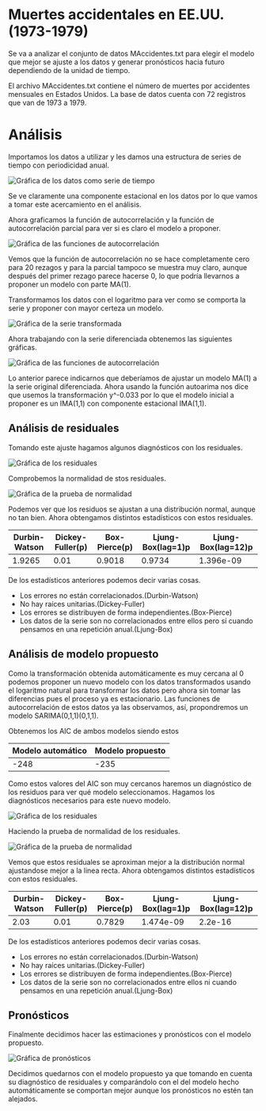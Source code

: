# Muertes accidentales en EE.UU.(1973-1979)

Se va a analizar el conjunto de datos MAccidentes.txt para elegir el modelo que mejor se ajuste a los datos y generar pronósticos hacia futuro dependiendo de la unidad de tiempo.

El archivo MAccidentes.txt contiene el número de muertes por accidentes mensuales en Estados Unidos. La base de datos cuenta con 72 registros que van de 1973 a 1979.

# Análisis

Importamos los datos a utilizar y les damos una estructura de series de tiempo con periodicidad anual.

![Gráfica de los datos como serie de tiempo](/imagenes/Grafica1.png)

Se ve claramente una componente estacional en los datos por lo que vamos a tomar este acercamiento en el análisis.

Ahora graficamos la función de autocorrelación y la función de autocorrelación parcial para ver si es claro el modelo a proponer.

![Gráfica de las funciones de autocorrelación](/imagenes/Grafica2.png)

Vemos que la función de autocorrelación no se hace completamente cero para 20 rezagos y para la parcial tampoco se muestra muy claro, aunque después del primer rezago parece hacerse 0, lo que podría llevarnos a proponer un modelo con parte MA(1).

Transformamos los datos con el logaritmo para ver como se comporta la serie y proponer con mayor certeza un modelo. 

![Gráfica de la serie transformada](/imagenes/Grafica3.png)

Ahora trabajando con la serie diferenciada obtenemos las siguientes gráficas.

![Gráfica de las funciones de autocorrelación](/imagenes/Grafica4.png)

Lo anterior parece indicarnos que deberíamos de ajustar un modelo MA(1) a la serie original diferenciada. Ahora usando la función autoarima nos dice que usemos la transformación y^-0.033 por lo que el modelo inicial a proponer es un IMA(1,1) con componente estacional IMA(1,1).

## Análisis de residuales

Tomando este ajuste hagamos algunos diagnósticos con los residuales.

![Gráfica de los residuales](/imagenes/Grafica5.png)

Comprobemos la normalidad de stos residuales.

![Gráfica de la prueba de normalidad](/imagenes/Grafica6.png)

Podemos ver que los residuos se ajustan a una distribución normal, aunque no tan bien.
Ahora obtengamos distintos estadísticos con estos residuales.

|Durbin-Watson | Dickey-Fuller(p) | Box-Pierce(p) | Ljung-Box(lag=1)p | Ljung-Box(lag=12)p |
|--------------|------------------|---------------|-------------------|--------------------|
| 1.9265       | 0.01             | 0.9018        | 0.9734            | 1.396e-09          |

De los estadísticos anteriores podemos decir varias cosas.

- Los errores no están correlacionados.(Durbin-Watson)
- No hay raíces unitarias.(Dickey-Fuller)
- Los errores se distribuyen de forma independientes.(Box-Pierce)
- Los datos de la serie son no correlacionados entre ellos pero sí cuando pensamos en una repetición
anual.(Ljung-Box)

## Análisis de modelo propuesto

Como la transformación obtenida automáticamente es muy cercana al 0 podemos proponer un nuevo modelo con los datos transformados usando el logaritmo natural para transformar los datos pero ahora sin tomar las diferencias pues el proceso ya es estacionario. Las funciones de autocorrelación de estos datos ya las observamos, así, propondremos un modelo SARIMA(0,1,1)(0,1,1).

Obtenemos los AIC de ambos modelos siendo estos
 
| Modelo automático | Modelo propuesto |
|-------------------|------------------|
| -248              | -235             | 
 
 Como estos valores del AIC son muy cercanos haremos un diagnóstico de los residuos para ver qué modelo seleccionamos. Hagamos los diagnósticos necesarios para este nuevo modelo.

  ![Gráfica de los residuales](/imagenes/Grafica7.png)
  
Haciendo la prueba de normalidad de los residuales.

![Gráfica de la prueba de normalidad](/imagenes/Grafica8.png)

Vemos que estos residuales se aproximan mejor a la distribución normal ajustandose mejor a la linea
recta. Ahora obtengamos distintos estadísticos con estos residuales.

|Durbin-Watson | Dickey-Fuller(p) | Box-Pierce(p) | Ljung-Box(lag=1)p | Ljung-Box(lag=12)p |
|--------------|------------------|---------------|-------------------|--------------------|
|2.03          |  0.01            | 0.7829        |  1.474e-09        |   2.2e-16          |

De los estadísticos anteriores podemos decir varias cosas.
- Los errores no están correlacionados.(Durbin-Watson)
- No hay raíces unitarias.(Dickey-Fuller)
- Los errores se distribuyen de forma independientes.(Box-Pierce)
- Los datos de la serie son no correlacionados entre ellos ni cuando pensamos en una repetición
anual.(Ljung-Box)

## Pronósticos

Finalmente decidimos hacer las estimaciones y pronósticos con el modelo propuesto.

  ![Gráfica de pronósticos](/imagenes/Grafica9.png)

Decidimos quedarnos con el modelo propuesto ya que tomando en cuenta su diagnóstico de residuales
y comparándolo con el del modelo hecho automáticamente se comportan mejor aunque los pronósticos
no estén tan alejados.
